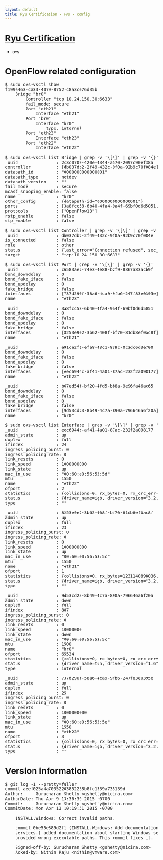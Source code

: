 ```yaml
---
layout: default
title: Ryu Certification - ovs - config
---
```

# [Ryu Certification](http://osrg.github.io/ryu/certification.html)
* ovs 

# OpenFlow related configuration
<pre>
$ sudo ovs-vsctl show
f199a463-ca33-4079-8752-c8a3ce76d35b
    Bridge "br0"
        Controller "tcp:10.24.150.30:6633"
        fail_mode: secure
        Port "eth21"
            Interface "eth21"
        Port "br0"
            Interface "br0"
                type: internal
        Port "eth23"
            Interface "eth23"
        Port "eth22"
            Interface "eth22"

$ sudo ovs-vsctl list Bridge | grep -v '\[\]' | grep -v '{}'
_uuid               : 2c3c0709-420e-4344-a570-2097c90ef38a
controller          : [db037db2-2f49-432c-9f0a-92b9c70f084e]
datapath_id         : "0000000000000001"
datapath_type       : netdev
datapath_version    : "<built-in>"
fail_mode           : secure
mcast_snooping_enable: false
name                : "br0"
other_config        : {datapath-id="0000000000000001"}
ports               : [3a8fcc58-6b40-4fa4-9a4f-69bf0d6d5051, b67ed54f-bf20-4fd5-bb8a-9e96fa46ac65, c6583aec-74e3-4e88-b2f9-8367a83acb9f, e91ce2f1-efa8-43c1-839c-0c3dc6d3e700]
protocols           : ["OpenFlow13"]
rstp_enable         : false
stp_enable          : false

$ sudo ovs-vsctl list Controller | grep -v '\[\]' | grep -v '{}'
_uuid               : db037db2-2f49-432c-9f0a-92b9c70f084e
is_connected        : false
role                : other
status              : {last_error="Connection refused", sec_since_connect="657", sec_since_disconnect="2", state=BACKOFF}
target              : "tcp:10.24.150.30:6633"

$ sudo ovs-vsctl list Port | grep -v '\[\]' | grep -v '{}'
_uuid               : c6583aec-74e3-4e88-b2f9-8367a83acb9f
bond_downdelay      : 0
bond_fake_iface     : false
bond_updelay        : 0
fake_bridge         : false
interfaces          : [737d290f-58a6-4ca9-9fb6-247f83e0395e]
name                : "eth23"

_uuid               : 3a8fcc58-6b40-4fa4-9a4f-69bf0d6d5051
bond_downdelay      : 0
bond_fake_iface     : false
bond_updelay        : 0
fake_bridge         : false
interfaces          : [8253e9e2-3b62-408f-bf70-81db8ef0ac8f]
name                : "eth21"

_uuid               : e91ce2f1-efa8-43c1-839c-0c3dc6d3e700
bond_downdelay      : 0
bond_fake_iface     : false
bond_updelay        : 0
fake_bridge         : false
interfaces          : [eec6944c-af41-4a01-87ac-232f2a098177]
name                : "eth22"

_uuid               : b67ed54f-bf20-4fd5-bb8a-9e96fa46ac65
bond_downdelay      : 0
bond_fake_iface     : false
bond_updelay        : 0
fake_bridge         : false
interfaces          : [9d53cd23-8b49-4c7a-890a-796646a6f20a]
name                : "br0"

$ sudo ovs-vsctl list Interface | grep -v '\[\]' | grep -v '{}'
_uuid               : eec6944c-af41-4a01-87ac-232f2a098177
admin_state         : up
duplex              : full
ifindex             : 24
ingress_policing_burst: 0
ingress_policing_rate: 0
link_resets         : 0
link_speed          : 1000000000
link_state          : up
mac_in_use          : "00:60:e0:56:53:5d"
mtu                 : 1550
name                : "eth22"
ofport              : 2
statistics          : {collisions=0, rx_bytes=0, rx_crc_err=0, rx_dropped=0, rx_errors=0, rx_frame_err=0, rx_over_err=0, rx_packets=0, tx_bytes=629943517190, tx_dropped=0, tx_errors=0, tx_packets=420124973}
status              : {driver_name=igb, driver_version="3.2.10-k", firmware_version="2.10-9"}
type                : ""

_uuid               : 8253e9e2-3b62-408f-bf70-81db8ef0ac8f
admin_state         : up
duplex              : full
ifindex             : 23
ingress_policing_burst: 0
ingress_policing_rate: 0
link_resets         : 0
link_speed          : 1000000000
link_state          : up
mac_in_use          : "00:60:e0:56:53:5c"
mtu                 : 1550
name                : "eth21"
ofport              : 1
statistics          : {collisions=0, rx_bytes=1231140898036, rx_crc_err=0, rx_dropped=0, rx_errors=0, rx_frame_err=0, rx_over_err=0, rx_packets=821130338, tx_bytes=0, tx_dropped=0, tx_errors=0, tx_packets=0}
status              : {driver_name=igb, driver_version="3.2.10-k", firmware_version="2.10-9"}
type                : ""

_uuid               : 9d53cd23-8b49-4c7a-890a-796646a6f20a
admin_state         : down
duplex              : full
ifindex             : 887
ingress_policing_burst: 0
ingress_policing_rate: 0
link_resets         : 0
link_speed          : 10000000
link_state          : down
mac_in_use          : "00:60:e0:56:53:5c"
mtu                 : 1500
name                : "br0"
ofport              : 65534
statistics          : {collisions=0, rx_bytes=0, rx_crc_err=0, rx_dropped=0, rx_errors=0, rx_frame_err=0, rx_over_err=0, rx_packets=0, tx_bytes=0, tx_dropped=0, tx_errors=0, tx_packets=0}
status              : {driver_name=tun, driver_version="1.6", firmware_version="N/A"}
type                : internal

_uuid               : 737d290f-58a6-4ca9-9fb6-247f83e0395e
admin_state         : up
duplex              : full
ifindex             : 25
ingress_policing_burst: 0
ingress_policing_rate: 0
link_resets         : 0
link_speed          : 1000000000
link_state          : up
mac_in_use          : "00:60:e0:56:53:5e"
mtu                 : 1550
name                : "eth23"
ofport              : 3
statistics          : {collisions=0, rx_bytes=0, rx_crc_err=0, rx_dropped=0, rx_errors=0, rx_frame_err=0, rx_over_err=0, rx_packets=0, tx_bytes=40581480000, tx_dropped=0, tx_errors=0, tx_packets=27054320}
status              : {driver_name=igb, driver_version="3.2.10-k", firmware_version="2.10-9"}
type                : ""
</pre>

# Version information
<pre>
$ git log -1 --pretty=fuller
commit aeef025a4a70352203852258b8fc1339a735139d
Author:     Gurucharan Shetty &lt;gshetty@nicira.com&gt;
AuthorDate: Thu Apr 9 13:36:39 2015 -0700
Commit:     Gurucharan Shetty &lt;gshetty@nicira.com&gt;
CommitDate: Mon Apr 13 10:19:51 2015 -0700

    INSTALL.Windows: Correct invalid paths.
    
    commit 0be55e389d2f1 &#40;INSTALL.Windows: Add documentation about Windows
    services.&#41; added documentation about starting Windows services but
    provided wrong executable paths. This commit fixes it.
    
    Signed-off-by: Gurucharan Shetty &lt;gshetty@nicira.com&gt;
    Acked-by: Nithin Raju &lt;nithin@vmware.com&gt;
</pre>
